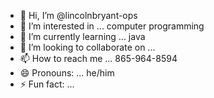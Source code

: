 - 👋 Hi, I’m @lincolnbryant-ops
- 👀 I’m interested in ... computer programming
- 🌱 I’m currently learning ... java
- 💞️ I’m looking to collaborate on ...
- 📫 How to reach me ... 865-964-8594
- 😄 Pronouns: ... he/him
- ⚡ Fun fact: ...

<!---
lincolnbryant-ops/lincolnbryant-ops is a ✨ special ✨ repository because its `README.md` (this file) appears on your GitHub profile.
You can click the Preview link to take a look at your changes.
--->
